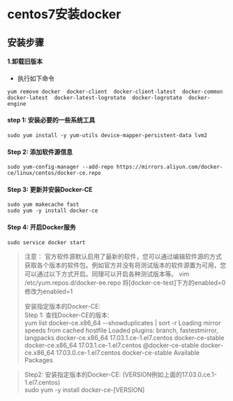 # centos7安装docker

## 安装步骤

#### 1.卸载旧版本
- 执行如下命令
```
yum remove docker  docker-client  docker-client-latest  docker-common docker-latest  docker-latest-logrotate  docker-logrotate  docker-engine
```

#### step 1: 安装必要的一些系统工具
```
sudo yum install -y yum-utils device-mapper-persistent-data lvm2
```
#### Step 2: 添加软件源信息
```
sudo yum-config-manager --add-repo https://mirrors.aliyun.com/docker-ce/linux/centos/docker-ce.repo
```
#### Step 3: 更新并安装Docker-CE
```
sudo yum makecache fast
sudo yum -y install docker-ce
```
#### Step 4: 开启Docker服务
```
sudo service docker start
```
> 注意：
> 官方软件源默认启用了最新的软件，您可以通过编辑软件源的方式获取各个版本的软件包。例如官方并没有将测试版本的软件源置为可用，您可以通过以下方式开启。同理可以开启各种测试版本等。
> vim /etc/yum.repos.d/docker-ee.repo
>   将[docker-ce-test]下方的enabled=0修改为enabled=1
>
> 安装指定版本的Docker-CE:  
> Step 1: 查找Docker-CE的版本:  
> yum list docker-ce.x86_64 --showduplicates | sort -r
>   Loading mirror speeds from cached hostfile
>   Loaded plugins: branch, fastestmirror, langpacks
>   docker-ce.x86_64            17.03.1.ce-1.el7.centos            docker-ce-stable
>   docker-ce.x86_64            17.03.1.ce-1.el7.centos            @docker-ce-stable
>   docker-ce.x86_64            17.03.0.ce-1.el7.centos            docker-ce-stable
>   Available Packages  

> Step2: 安装指定版本的Docker-CE: (VERSION例如上面的17.03.0.ce.1-1.el7.centos)  
> sudo yum -y install docker-ce-[VERSION]
